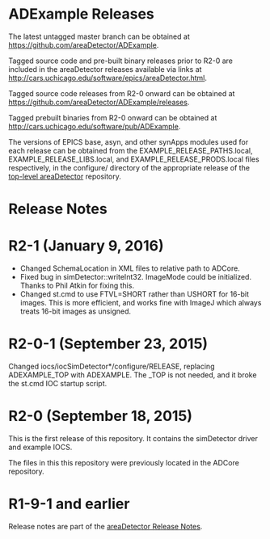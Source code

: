 ADExample Releases
===============

The latest untagged master branch can be obtained at
https://github.com/areaDetector/ADExample.

Tagged source code and pre-built binary releases prior to R2-0 are included
in the areaDetector releases available via links at
http://cars.uchicago.edu/software/epics/areaDetector.html.

Tagged source code releases from R2-0 onward can be obtained at 
https://github.com/areaDetector/ADExample/releases.

Tagged prebuilt binaries from R2-0 onward can be obtained at
http://cars.uchicago.edu/software/pub/ADExample.

The versions of EPICS base, asyn, and other synApps modules used for each release can be obtained from 
the EXAMPLE_RELEASE_PATHS.local, EXAMPLE_RELEASE_LIBS.local, and EXAMPLE_RELEASE_PRODS.local
files respectively, in the configure/ directory of the appropriate release of the 
[top-level areaDetector](https://github.com/areaDetector/areaDetector) repository.


Release Notes
=============

R2-1 (January 9, 2016)
========================
* Changed SchemaLocation in XML files to relative path to ADCore.
* Fixed bug in simDetector::writeInt32.  ImageMode could be initialized.  
  Thanks to Phil Atkin for fixing this.
* Changed st.cmd to use FTVL=SHORT rather than USHORT for 16-bit images.
  This is more efficient, and works fine with ImageJ which always treats 16-bit images as unsigned.


R2-0-1 (September 23, 2015)
========================
Changed iocs/iocSimDetector*/configure/RELEASE, replacing ADEXAMPLE_TOP with
ADEXAMPLE.  The _TOP is not needed, and it broke the st.cmd IOC startup script.


R2-0 (September 18, 2015)
========================
This is the first release of this repository.  It contains the simDetector driver and
example IOCS.

The files in this this repository were previously located in the ADCore repository.


R1-9-1 and earlier
==================
Release notes are part of the
[areaDetector Release Notes](http://cars.uchicago.edu/software/epics/areaDetectorReleaseNotes.html).
